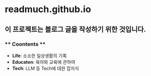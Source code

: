 # readmuch.github.io

## 이 프로젝트는 블로그 글을 작성하기 위한 것입니다. 

### ** Coontents **
- **Life**: 소소한 일상생활의 기록
- **Educaton**: 육아와 교육에 관하여
- **Tech**: LLM 등 Tech에 대한 잡지식
